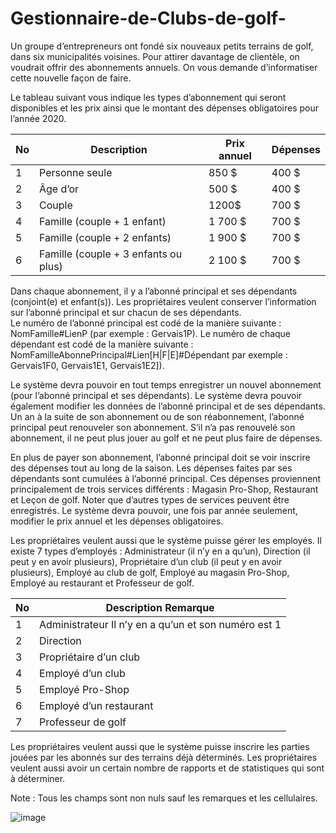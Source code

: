 # Gestionnaire-de-Clubs-de-golf-
Un groupe d’entrepreneurs ont fondé six nouveaux petits terrains de golf, dans six municipalités voisines.  Pour attirer davantage de clientèle, on voudrait offrir des abonnements annuels.  On vous demande d’informatiser cette nouvelle façon de faire.    


Le tableau suivant vous indique les types d’abonnement qui seront disponibles et les prix ainsi que le montant des dépenses obligatoires pour l’année 2020.


|No	  |	Description							| Prix annuel 		|	Dépenses 	  |
|-----|-------------------------------------|-------------------|-----------------|
| 1	  |	Personne seule						|850 $				|	 400 $	      |
| 2	  |	Âge d’or							|500 $				|	 400 $ 	      |
| 3	  |	Couple								|1200$				|	 700 $	      |
| 4	  |	Famille (couple + 1 enfant)			|1 700 $			|	 700 $	      |
| 5	  |	Famille (couple + 2 enfants)		|1 900 $			|	 700 $	      |
| 6	  |	Famille (couple + 3 enfants ou plus)|2 100 $			|	 700 $	      |





Dans chaque abonnement, il y a l’abonné principal et ses dépendants (conjoint(e) et enfant(s)).
Les propriétaires veulent conserver l’information sur l’abonné principal et sur chacun de ses dépendants.  
Le numéro de l’abonné principal est codé de la manière suivante : NomFamille#LienP (par exemple : Gervais1P).
Le numéro de chaque dépendant est codé de la manière suivante : NomFamilleAbonnePrincipal#Lien[H|F|E]#Dépendant par exemple : Gervais1F0, Gervais1E1, Gervais1E2]).

Le système devra pouvoir en tout temps enregistrer un nouvel abonnement (pour l’abonné principal et ses dépendants).
Le système devra pouvoir également modifier les données de l’abonné principal et de ses dépendants.
Un an à la suite de son abonnement ou de son réabonnement, l’abonné principal peut renouveler son abonnement. S’il n’a pas renouvelé son abonnement, il ne peut plus jouer au golf et ne peut plus faire de dépenses.

En plus de payer son abonnement, l’abonné principal doit se voir inscrire des dépenses tout au long de la saison.  Les dépenses faites par ses dépendants sont cumulées à l’abonné principal. Ces dépenses proviennent principalement de trois services différents : Magasin Pro-Shop, Restaurant et Leçon de golf. Noter que d’autres types de services peuvent être enregistrés. 
Le système devra pouvoir, une fois par année seulement, modifier le prix annuel et les dépenses obligatoires.

Les propriétaires veulent aussi que le système puisse gérer les employés. Il existe 7 types d’employés : Administrateur (il n’y en a qu’un), Direction (il peut y en avoir plusieurs), Propriétaire d’un club (il peut y en avoir plusieurs), Employé au club de golf, Employé au magasin Pro-Shop, Employé au restaurant et Professeur de golf.


|No|Description	Remarque
|--|-----------------------
|1|	Administrateur	Il n’y en a qu’un et son numéro est 1
|2|	Direction	
|3|	Propriétaire d’un club	
|4|	Employé d’un club	
|5|	Employé Pro-Shop	
|6|	Employé d’un restaurant	
|7|	Professeur de golf	




Les propriétaires veulent aussi que le système puisse inscrire les parties jouées par les abonnés sur des terrains déjà déterminés. Les propriétaires veulent aussi avoir un certain nombre de rapports et de statistiques qui sont à déterminer.


Note : Tous les champs sont non nuls sauf les remarques et les cellulaires.


![image](https://user-images.githubusercontent.com/48655888/174703187-f3384b42-9fcf-49c2-bad8-e1aca8c9ce54.png)










